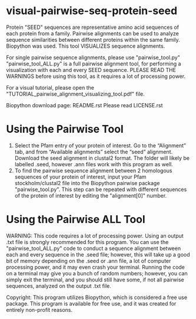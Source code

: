 # visual-pairwise-seq-protein-seed
Protein "SEED" sequences are representative amino acid sequences of each protein from a family. Pairwise alignments can be used to analyze sequence similarities between different proteins within the same family.  Biopython was used. This tool VISUALIZES sequence alignments. 

For single pairwise sequence alignments, please use "pairwise_tool.py" 
"pairwise_tool_ALL.py" is a full pairwise alignment tool, for performing a visualization with each and every SEED sequence. PLEASE READ THE WARNINGS before using this tool, as it requires a lot of processing power. 

For a visual tutorial, please open the "TUTORIAL_pairwise_alignment_visualizing_tool.pdf" file. 

Biopython download page: README.rst
Please read LICENSE.rst

# Using the Pairwise Tool
1. Select the Pfam entry of your protein of interest. Go to the “Alignment” tab, and from “Available alignments” select the “seed” alignment. Download the seed alignment in clustal2 format. The folder will likely be labelled .seed, however .ann files work with this program as well. 
2. To find the pairwise sequence alignment between 2 homologous sequences of your protein of interest, input your Pfam stockholm/clustal2 file into the Biopython pairwise package "pairwise_tool.py". This step can be repeated with different sequences of the protein of interest by editing the "alignment[0]" number. 

# Using the Pairwise ALL Tool
WARNING: This code requires a lot of processing power. Using an output .txt file is strongly recommended for this program. You can use the "pairwise_tool_ALL.py" code to conduct a sequence alignment between each and every sequence in the .seed file; however, this will take up a good bit of memory depending on the .seed or .ann file, a lot of computer processing power, and it may even crash your terminal. Running the code on a terminal may give you a bunch of random numbers; however, you can simply exit the terminal, and you should still have some, if not all pairwise sequences, analyzed on the output .txt file.

Copyright: This program utilizes Biopython, which is considered a free use package. This program is available for free use, and it was created for entirely non-profit reasons. 
